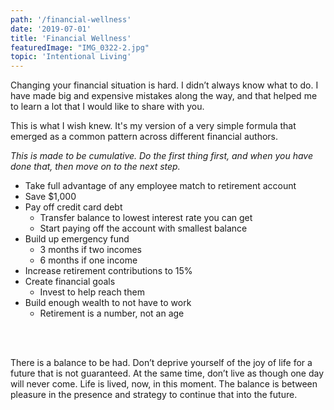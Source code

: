 ```yaml
---
path: '/financial-wellness'
date: '2019-07-01'
title: 'Financial Wellness'
featuredImage: "IMG_0322-2.jpg"
topic: 'Intentional Living'
---
```


Changing your financial situation is hard. I didn’t always know what to do. I have made big and expensive mistakes along the way, and that helped me to learn a lot that I would like to share with you.

This is what I wish knew. It's my version of a very simple formula that emerged as a common pattern across different financial authors.  

_This is made to be cumulative. Do the first thing first, and when you have done that, then move on to the next step._

- Take full advantage of any employee match to retirement account
- Save $1,000
- Pay off credit card debt
  - Transfer balance to lowest interest rate you can get
  - Start paying off the account with smallest balance
- Build up emergency fund
	- 3 months if two incomes
	- 6 months if one income
- Increase retirement contributions to 15%
- Create financial goals
	- Invest to help reach them
- Build enough wealth to not have to work
  - Retirement is a number, not an age

<br>
<br>

<p>
There is a balance to be had.  Don’t deprive yourself of the joy of life for a future that is not guaranteed.  At the same time, don’t live as though one day will never come.  Life is lived, now, in this moment.  The balance is between pleasure in the presence and strategy to continue that into the future.
</p>